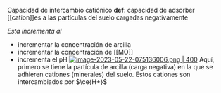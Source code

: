 Capacidad de intercambio catiónico
**def**: capacidad de adsorber [[cation]]es a las partículas del suelo cargadas negativamente

*Esta incrementa al*
- incrementar la concentración de arcilla
- incrementar la concentración de [[MO]]
- incrementa el pH
[![image-2023-05-22-075136006.png | 400](https://i.postimg.cc/gc54smcc/image-2023-05-22-075136006.png)](https://postimg.cc/8sRhP8rx)
Aquí, primero se tiene la partícula de arcilla (carga negativa) en la que se adhieren cationes (minerales) del suelo. Estos cationes son intercambiados por $\ce{H+}$ 